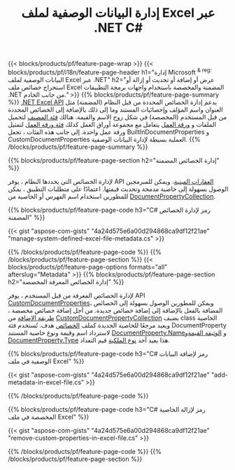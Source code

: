 ﻿---
title: إدارة البيانات الوصفية لملف Excel عبر .NET C#
url: /ar/net/metadata/
description: اعرض البيانات الوصفية لملفات Excel أو أضفها أو عدلها أو أزلها أو استخرجها باستخدام سطور قليلة فقط من التعليمات البرمجية C#
---
{{< blocks/products/pf/feature-page-wrap >}}
{{< blocks/products/pf/i18n/feature-page-header h1="إدارة Microsoft <sup> & reg؛ </sup> البيانات الوصفية لملف Excel عبر .NET" h2="عرض أو إضافة أو تحديث أو إزالة أو استخراج خصائص ملف Excel المضمنة والمخصصة باستخدام واجهات برمجة التطبيقات .NET من جانب الخادم." >}}
{{% blocks/products/pf/feature-page-summary %}}
[.NET Excel API](/cells/net/) يدعم إدارة الخصائص المحددة من قبل النظام (المضمنة) مثل العنوان واسم المؤلف وإحصائيات المستند وما إلى ذلك بالإضافة إلى الخصائص المحددة من قبل المستخدم (المخصصة) في شكل زوج الاسم والقيمة. هنالك [فئة المصنف](https://apireference.aspose.com/cells/net/aspose.cells/workbook) لتحميل الملفات و [ورقة العمل](https://apireference.aspose.com/cells/net/aspose.cells/worksheetcollection) يتعامل مع مجموعة أوراق العمل كذلك [فئة ورقة العمل](https://apireference.aspose.com/cells/net/aspose.cells/worksheet) لتمثيل ورقة عمل واحدة. إلى جانب هذه الفئات ، تجعل BuiltInDocumentProperties و CustomDocumentProperties العملية بسيطة لإدارة البيانات الوصفية. 
{{% /blocks/products/pf/feature-page-summary %}}

{{% blocks/products/pf/feature-page-section h2="إدارة الخصائص المضمنة" %}}

لإدارة الخصائص التي يحددها النظام ، يوفر API [العقارات المبنية](https://apireference.aspose.com/cells/net/aspose.cells/workbook/properties/builtindocumentproperties)، ويمكن للمبرمجين الوصول بسهولة إلى خاصية مدمجة وتحديث قيمتها. اعتمادًا على متطلبات التطبيق ، يمكن للمطورين استخدام اسم الفهرس أو الخاصية من [DocumentPropertyCollection](https://apireference.aspose.com/cells/net/aspose.cells.properties/documentpropertycollection). 

{{% blocks/products/pf/feature-page-code h3="C# رمز لإدارة الخصائص المضمنة" %}}

{{< gist "aspose-com-gists" "4a24d575e6a00d294868ca9df12f21ae" "manage-system-defined-excel-file-metadata.cs" >}}

{{% /blocks/products/pf/feature-page-code %}}
{{% /blocks/products/pf/feature-page-section %}}
{{< blocks/products/pf/feature-page-options formats="all" afterslug="Metadata" >}}
{{% blocks/products/pf/feature-page-section h2="إدارة الخصائص المعرفة المخصصة" %}}

لإدارة الخصائص المعرفة من قبل المستخدم ، يوفر API [CustomDocumentProperties](https://apireference.aspose.com/cells/net/aspose.cells/workbook/properties/customdocumentproperties)، ويمكن للمطورين الوصول بسهولة إلى الخصائص المضافة بالفعل بالإضافة إلى إضافة خصائص جديدة. من أجل إضافة خصائص مخصصة ، [طريقة الإضافة](https://apireference.aspose.com/cells/net/aspose.cells.properties/customdocumentpropertycollection/methods/add/index) من [CustomDocumentPropertyCollection](https://apireference.aspose.com/cells/net/aspose.cells.properties/customdocumentpropertycollection) يضيف class الخاصية ويعيد مرجعًا للخاصية الجديدة كملف [الخصائص](https://apireference.aspose.com/cells/net/aspose.cells.properties/documentproperty) هدف. تُستخدم فئة DocumentProperty لاسترداد اسم وقيمة ونوع خاصية المستند [DocumentProperty.Name](https://apireference.aspose.com/cells/net/aspose.cells.properties/documentproperty/properties/name)و [الوثيقة القيمة](https://apireference.aspose.com/cells/net/aspose.cells.properties/documentproperty/properties/value)و  [DocumentProperty.Type](https://apireference.aspose.com/cells/net/aspose.cells.properties/documentproperty/properties/type) هذا يعيد أحد [نوع الملكية](https://apireference.aspose.com/cells/net/aspose.cells.properties/propertytype) قيم التعداد. 
 
{{% blocks/products/pf/feature-page-code h3="C# رمز لإضافة البيانات الوصفية في ملف Excel" %}}

{{< gist "aspose-com-gists" "4a24d575e6a00d294868ca9df12f21ae" "add-metadata-in-excel-file.cs" >}}

{{% /blocks/products/pf/feature-page-code %}}


{{% blocks/products/pf/feature-page-code h3="C# رمز لإزالة الخاصية المخصصة في ملف Excel" %}}

{{< gist "aspose-com-gists" "4a24d575e6a00d294868ca9df12f21ae" "remove-custom-properties-in-excel-file.cs" >}}

{{% /blocks/products/pf/feature-page-code %}}
{{% /blocks/products/pf/feature-page-section %}}
